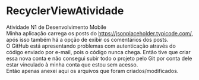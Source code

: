 # RecyclerViewAtividade
Atividade N1 de Desenvolvimento Mobile <br>
Minha aplicação carrega os posts do https://jsonplaceholder.typicode.com/, após isso também há a opção de exibir os comentários dos posts. <br> O GitHub está apresentando problemas com autenticação através do código enviado por e-mail, pois o código nunca chega. Então tive que criar essa nova conta e não consegui subir todo o projeto pelo Git por conta dele estar vinculado à minha conta que estou sem acesso.<br> Então apenas anexei aqui os arquivos que foram criados/modificados.
